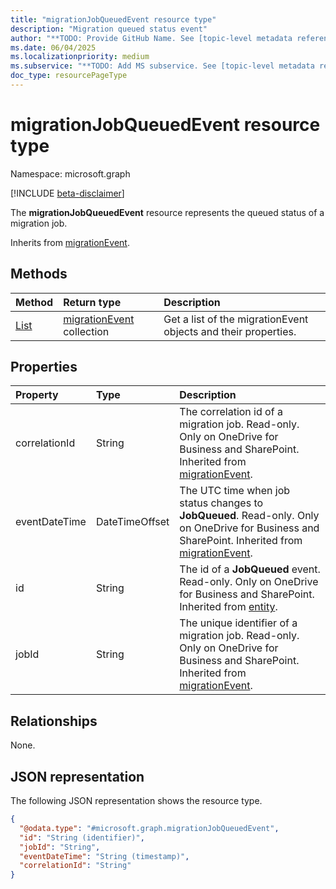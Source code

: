 ```yaml
---
title: "migrationJobQueuedEvent resource type"
description: "Migration queued status event"
author: "**TODO: Provide GitHub Name. See [topic-level metadata reference](https://eng.ms/docs/products/microsoft-graph-service/microsoft-graph/document-apis/metadata)**"
ms.date: 06/04/2025
ms.localizationpriority: medium
ms.subservice: "**TODO: Add MS subservice. See [topic-level metadata reference](https://eng.ms/docs/products/microsoft-graph-service/microsoft-graph/document-apis/metadata)**"
doc_type: resourcePageType
---
```


# migrationJobQueuedEvent resource type

Namespace: microsoft.graph

[!INCLUDE [beta-disclaimer](../../includes/beta-disclaimer.md)]

The **migrationJobQueuedEvent** resource represents the queued status of a migration job.

Inherits from [migrationEvent](../resources/migrationevent.md).

## Methods
|Method|Return type|Description|
|:---|:---|:---|
|[List](../api/migrationjob-list-progressevents.md)|[migrationEvent](../resources/migrationevent.md) collection|Get a list of the migrationEvent objects and their properties.|

## Properties
|Property|Type|Description|
|:---|:---|:---|
|correlationId|String|The correlation id of a migration job. Read-only. Only on OneDrive for Business and SharePoint. Inherited from [migrationEvent](../resources/migrationevent.md).|
|eventDateTime|DateTimeOffset|The UTC time when job status changes to **JobQueued**. Read-only. Only on OneDrive for Business and SharePoint. Inherited from [migrationEvent](../resources/migrationevent.md).|
|id|String|The id of a **JobQueued** event. Read-only. Only on OneDrive for Business and SharePoint. Inherited from [entity](../resources/entity.md).|
|jobId|String|The unique identifier of a migration job. Read-only. Only on OneDrive for Business and SharePoint. Inherited from [migrationEvent](../resources/migrationevent.md).|

## Relationships
None.

## JSON representation
The following JSON representation shows the resource type.
<!-- {
  "blockType": "resource",
  "keyProperty": "id",
  "@odata.type": "microsoft.graph.migrationJobQueuedEvent",
  "baseType": "microsoft.graph.migrationEvent",
  "openType": false
}
-->
``` json
{
  "@odata.type": "#microsoft.graph.migrationJobQueuedEvent",
  "id": "String (identifier)",
  "jobId": "String",
  "eventDateTime": "String (timestamp)",
  "correlationId": "String"
}
```

